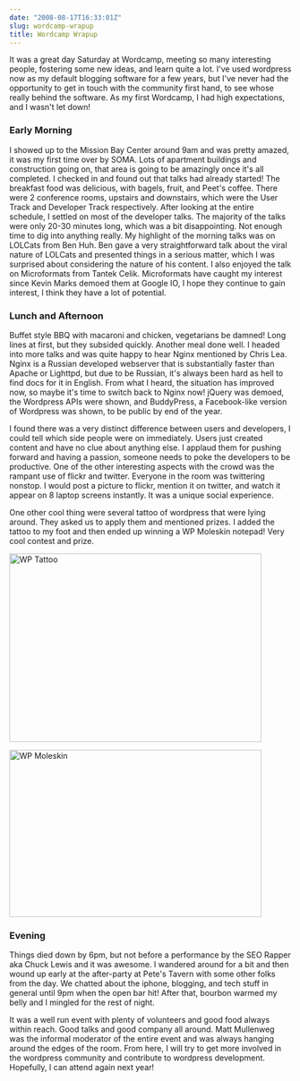 ```yaml
---
date: "2008-08-17T16:33:01Z"
slug: wordcamp-wrapup
title: Wordcamp Wrapup
---
```


It was a great day Saturday at Wordcamp, meeting so many interesting people,
fostering some new ideas, and learn quite a lot. I've used wordpress now as my
default blogging software for a few years, but I've never had the opportunity to
get in touch with the community first hand, to see whose really behind the
software. As my first Wordcamp, I had high expectations, and I wasn't let down!

### Early Morning

I showed up to the Mission Bay Center around 9am and was pretty amazed, it was
my first time over by SOMA. Lots of apartment buildings and construction going
on, that area is going to be amazingly once it's all completed. I checked in and
found out that talks had already started! The breakfast food was delicious, with
bagels, fruit, and Peet's coffee. There were 2 conference rooms, upstairs and
downstairs, which were the User Track and Developer Track respectively. After
looking at the entire schedule, I settled on most of the developer talks. The
majority of the talks were only 20-30 minutes long, which was a bit
disappointing. Not enough time to dig into anything really. My highlight of the
morning talks was on LOLCats from Ben Huh. Ben gave a very straightforward talk
about the viral nature of LOLCats and presented things in a serious matter,
which I was surprised about considering the nature of his content. I also
enjoyed the talk on Microformats from Tantek Celik. Microformats have caught my
interest since Kevin Marks demoed them at Google IO, I hope they continue to
gain interest, I think they have a lot of potential.

### Lunch and Afternoon

Buffet style BBQ with macaroni and chicken, vegetarians be damned! Long lines at
first, but they subsided quickly. Another meal done well. I headed into more
talks and was quite happy to hear Nginx mentioned by Chris Lea. Nginx is a
Russian developed webserver that is substantially faster than Apache or
Lighttpd, but due to be Russian, it's always been hard as hell to find docs for
it in English. From what I heard, the situation has improved now, so maybe it's
time to switch back to Nginx now! jQuery was demoed, the Wordpress APIs were
shown, and BuddyPress, a Facebook-like version of Wordpress was shown, to be
public by end of the year.

I found there was a very distinct difference between users and developers, I
could tell which side people were on immediately. Users just created content and
have no clue about anything else. I applaud them for pushing forward and having
a passion, someone needs to poke the developers to be productive. One of the
other interesting aspects with the crowd was the rampant use of flickr and
twitter. Everyone in the room was twittering nonstop. I would post a picture to
flickr, mention it on twitter, and watch it appear on 8 laptop screens
instantly. It was a unique social experience.

One other cool thing were several tattoo of wordpress that were lying around.
They asked us to apply them and mentioned prizes. I added the tattoo to my foot
and then ended up winning a WP Moleskin notepad! Very cool contest and prize.

<a
href="http://www.thebehrensventure.com/wp-content/uploads/2008/08/2769495380_0e90b28e2b_b.jpg"><img
class="aligncenter wp-image-88" title="WP Tattoo"
src="http://www.thebehrensventure.com/wp-content/uploads/2008/08/2769495380_0e90b28e2b_b-450x337.jpg"
alt="WP Tattoo" width="450" height="337" /></a><br/>

<a
href="http://www.thebehrensventure.com/wp-content/uploads/2008/08/dsc_7487.jpg"><img
class="aligncenter wp-image-89" title="WP Moleskin"
src="http://www.thebehrensventure.com/wp-content/uploads/2008/08/dsc_7487-450x299.jpg"
alt="WP Moleskin" width="450" height="299" /></a><br/>

### Evening

Things died down by 6pm, but not before a performance by the SEO Rapper aka
Chuck Lewis and it was awesome. I wandered around for a bit and then wound up
early at the after-party at Pete's Tavern with some other folks from the day. We
chatted about the iphone, blogging, and tech stuff in general until 9pm when the
open bar hit! After that, bourbon warmed my belly and I mingled for the rest of
night.

It was a well run event with plenty of volunteers and good food always within
reach. Good talks and good company all around. Matt Mullenweg was the informal
moderator of the entire event and was always hanging around the edges of the
room. From here, I will try to get more involved in the wordpress community and
contribute to wordpress development. Hopefully, I can attend again next year!
